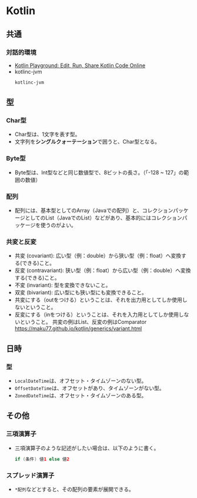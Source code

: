 ﻿# Kotlin
## 共通
### 対話的環境
- [Kotlin Playground: Edit, Run, Share Kotlin Code Online](https://play.kotlinlang.org/)
- kotlinc-jvm
  ```bash
  kotlinc-jvm
  ```

## 型
### Char型
- Char型は、1文字を表す型。
- 文字列を**シングルクォーテーション**で囲うと、Char型となる。

### Byte型
- Byte型は、Int型などと同じ数値型で、8ビットの長さ。（「-128 ~ 127」の範囲の数値）

### 配列
- 配列には、基本型としてのArray（Javaでの配列）と、コレクションパッケージとしてのList（JavaでのList）などがあり、基本的にはコレクションパッケージを使うのがよい。

### 共変と反変
- 共変 (covariant): 広い型（例：double）から狭い型（例：float）へ変換する(できる)こと。
- 反変 (contravariant): 狭い型（例：float）から広い型（例：double）へ変換する(できる)こと。
- 不変 (invariant): 型を変換できないこと。
- 双変 (bivariant): 広い型にも狭い型にも変換できること。
- 共変にする（outをつける）ということは、それを出力用としてしか使用しないということ。
- 反変にする（inをつける）ということは、それを入力用としてしか使用しないということ。
共変の例はList、反変の例はComparator
https://maku77.github.io/kotlin/generics/variant.html

## 日時
### 型
- `LocalDateTime`は、オフセット・タイムゾーンのない型。
- `OffsetDateTime`は、オフセットがあり、タイムゾーンがない型。
- `ZonedDateTime`は、オフセット・タイムゾーンのある型。

## その他
### 三項演算子
- 三項演算子のような記述がしたい場合は、以下のように書く。
	```kotlin
	if (条件) 値1 else 値2
	```

### スプレッド演算子
- `*配列`などとすると、その配列の要素が展開できる。

